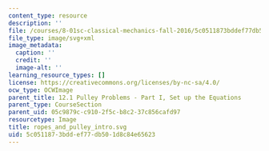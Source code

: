 ```yaml
---
content_type: resource
description: ''
file: /courses/8-01sc-classical-mechanics-fall-2016/5c0511873bddef77db501d8c84e65623_ropes_and_pulley_intro.svg
file_type: image/svg+xml
image_metadata:
  caption: ''
  credit: ''
  image-alt: ''
learning_resource_types: []
license: https://creativecommons.org/licenses/by-nc-sa/4.0/
ocw_type: OCWImage
parent_title: 12.1 Pulley Problems - Part I, Set up the Equations
parent_type: CourseSection
parent_uid: 05c9879c-c910-2f5c-b8c2-37c856cafd97
resourcetype: Image
title: ropes_and_pulley_intro.svg
uid: 5c051187-3bdd-ef77-db50-1d8c84e65623
---
```

